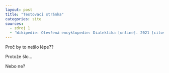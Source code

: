 ```yaml
---
layout: post
title: "Testovací stránka"
categories: site
sources:
  - zdroj 1
  - 'Wikipedie: Otevřená encyklopedie: Dialektika [online]. 2021 [citováno 30. 01. 2022]. Dostupný online: <a>https://cs.wikipedia.org/w/index.php?title=Dialektika&oldid=20561687</a>'
---
```


Proč by to nešlo lépe??

<!-- more -->

Protože šlo...

Nebo ne?
